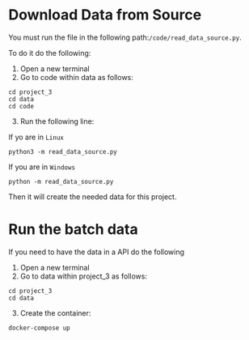# Download Data from Source

You must run the file in the following path:`/code/read_data_source.py`.

To do it do the following:

1. Open a new terminal
2. Go to code within data as follows:

```
cd project_3
cd data
cd code
```

3. Run the following line:

If yo are in `Linux`

```
python3 -m read_data_source.py
```

If you are in `Windows`

```
python -m read_data_source.py
```

Then it will create the needed data for this project.

# Run the batch data

If you need to have the data in a API do the following

1. Open a new terminal
2. Go to data within project_3 as follows:

```
cd project_3
cd data
```

3. Create the container:

```
docker-compose up
```

